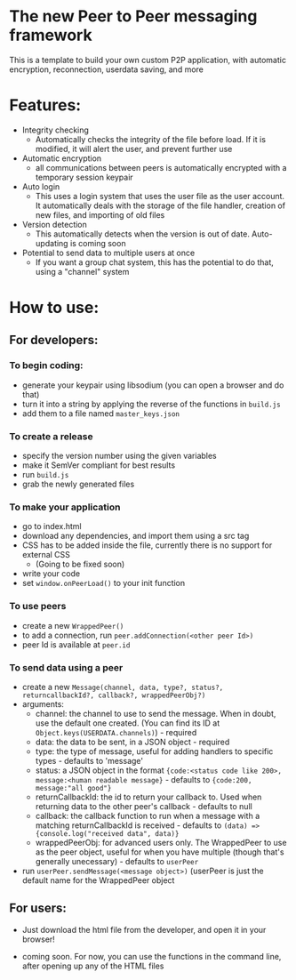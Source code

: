 # The new Peer to Peer messaging framework

This is a template to build your own custom P2P application, with automatic encryption, reconnection, userdata saving, and more

# Features:

 - Integrity checking
   - Automatically checks the integrity of the file before load. If it is modified, it will alert the user, and prevent further use
 - Automatic encryption
   - all communications between peers is automatically encrypted with a temporary session keypair
 - Auto login
   - This uses a login system that uses the user file as the user account. It automatically deals with the storage of the file handler, creation of new files, and importing of old files
 - Version detection
   - This automatically detects when the version is out of date. Auto-updating is coming soon
 - Potential to send data to multiple users at once
   - If you want a group chat system, this has the potential to do that, using a "channel" system
  

# How to use:

## For developers:

### To begin coding:

 - generate your keypair using libsodium (you can open a browser and do that)
 - turn it into a string by applying the reverse of the functions in `build.js`
 - add them to a file named `master_keys.json`

### To create a release

 - specify the version number using the given variables
 - make it SemVer compliant for best results
 - run `build.js`
 - grab the newly generated files

### To make your application

 - go to index.html
 - download any dependencies, and import them using a src tag
 - CSS has to be added inside the file, currently there is no support for external CSS
   - (Going to be fixed soon)
 - write your code
 - set `window.onPeerLoad()` to your init function

### To use peers

 - create a new `WrappedPeer()`
 - to add a connection, run `peer.addConnection(<other peer Id>)`
 - peer Id is available at `peer.id`

### To send data using a peer

 - create a new `Message(channel, data, type?, status?, returncallbackId?, callback?, wrappedPeerObj?)`
 - arguments:
   - channel: the channel to use to send the message. When in doubt, use the default one created. (You can find its ID at `Object.keys(USERDATA.channels)`) - required
   - data: the data to be sent, in a JSON object - required
   - type: the type of message, useful for adding handlers to specific types - defaults to 'message'
   - status: a JSON object in the format `{code:<status code like 200>, message:<human readable message}` - defaults to `{code:200, message:"all good"}`
   - returnCallbackId: the id to return your callback to. Used when returning data to the other peer's callback - defaults to null
   - callback: the callback function to run when a message with a matching returnCallbackId is received - defaults to `(data) => {console.log("received data", data)}`
   - wrappedPeerObj: for advanced users only. The WrappedPeer to use as the peer object, useful for when you have multiple (though that's generally unecessary) - defaults to `userPeer`
 - run `userPeer.sendMessage(<message object>)` (userPeer is just the default name for the WrappedPeer object

## For users:

 - Just download the html file from the developer, and open it in your browser!

 - coming soon. For now, you can use the functions in the command line, after opening up any of the HTML files
